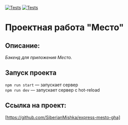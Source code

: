 [![Tests](../../actions/workflows/tests-13-sprint.yml/badge.svg)](../../actions/workflows/tests-13-sprint.yml) [![Tests](../../actions/workflows/tests-14-sprint.yml/badge.svg)](../../actions/workflows/tests-14-sprint.yml)
# Проектная работа "Место"

## Описание:
_Бэкенд для приложения Место._

## Запуск проекта

`npm run start` — запускает сервер   
`npm run dev` — запускает сервер с hot-reload

## Ссылка на проект:
[https://github.com/SiberianMishka/express-mesto-gha]
